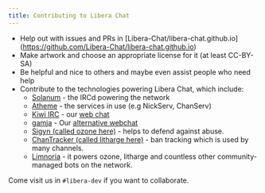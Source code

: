 ```yaml
---
title: Contributing to Libera Chat
---
```


- Help out with issues and PRs in [Libera-Chat/libera-chat.github.io]
(https://github.com/Libera-Chat/libera-chat.github.io)
- Make artwork and choose an appropriate license for it (at least CC-BY-SA)
- Be helpful and nice to others and maybe even assist people who need help
- Contribute to the technologies powering Libera Chat, which include:
  - [Solanum](https://github.com/solanum-ircd/solanum) -
    the IRCd powering the network
  - [Atheme](https://github.com/atheme/atheme) - the services in use
    (e.g NickServ, ChanServ)
  - [Kiwi IRC](https://github.com/kiwiirc/kiwiirc/) -
    our [web chat](https://web.libera.chat)
  - [gamja](https://sr.ht/~emersion/gamja/) -
    Our [alternative webchat](https://web.libera.chat/gamja/)
  - [Sigyn (called ozone here)](https://github.com/Libera-Chat/Sigyn) -
    helps to defend against abuse.
  - [ChanTracker
    (called litharge here)](https://github.com/ncoevoet/ChanTracker) -
    ban tracking which is used by many channels.
  - [Limnoria](https://github.com/ProgVal/Limnoria) -
    it powers ozone, litharge and countless other community-managed bots on
    the network.

Come visit us in `#libera-dev` if you want to collaborate.
